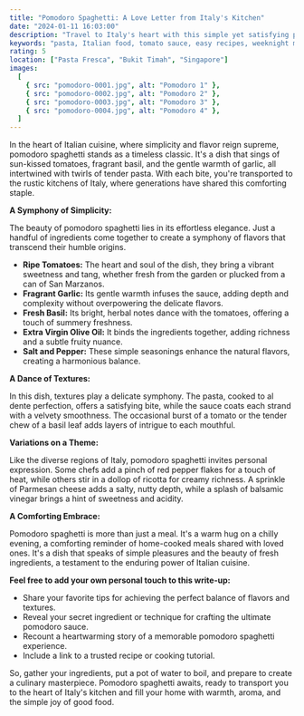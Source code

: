 ```yaml
---
title: "Pomodoro Spaghetti: A Love Letter from Italy's Kitchen"
date: "2024-01-11 16:03:00"
description: "Travel to Italy's heart with this simple yet satisfying pomodoro spaghetti. Learn the secrets of achieving the perfect balance of fresh tomatoes, fragrant basil, and al dente pasta. A quick and delicious weeknight meal!"
keywords: "pasta, Italian food, tomato sauce, easy recipes, weeknight meals, comfort food, spaghetti, garlic, basil, cooking tips, vegetarian, fresh ingredients, authentic Italian"
rating: 5
location: ["Pasta Fresca", "Bukit Timah", "Singapore"]
images:
  [
    { src: "pomodoro-0001.jpg", alt: "Pomodoro 1" },
    { src: "pomodoro-0002.jpg", alt: "Pomodoro 2" },
    { src: "pomodoro-0003.jpg", alt: "Pomodoro 3" },
    { src: "pomodoro-0004.jpg", alt: "Pomodoro 4" },
  ]
---
```


In the heart of Italian cuisine, where simplicity and flavor reign supreme, pomodoro spaghetti stands as a timeless classic. It's a dish that sings of sun-kissed tomatoes, fragrant basil, and the gentle warmth of garlic, all intertwined with twirls of tender pasta. With each bite, you're transported to the rustic kitchens of Italy, where generations have shared this comforting staple.

**A Symphony of Simplicity:**

The beauty of pomodoro spaghetti lies in its effortless elegance. Just a handful of ingredients come together to create a symphony of flavors that transcend their humble origins.

- **Ripe Tomatoes:** The heart and soul of the dish, they bring a vibrant sweetness and tang, whether fresh from the garden or plucked from a can of San Marzanos.
- **Fragrant Garlic:** Its gentle warmth infuses the sauce, adding depth and complexity without overpowering the delicate flavors.
- **Fresh Basil:** Its bright, herbal notes dance with the tomatoes, offering a touch of summery freshness.
- **Extra Virgin Olive Oil:** It binds the ingredients together, adding richness and a subtle fruity nuance.
- **Salt and Pepper:** These simple seasonings enhance the natural flavors, creating a harmonious balance.

**A Dance of Textures:**

In this dish, textures play a delicate symphony. The pasta, cooked to al dente perfection, offers a satisfying bite, while the sauce coats each strand with a velvety smoothness. The occasional burst of a tomato or the tender chew of a basil leaf adds layers of intrigue to each mouthful.

**Variations on a Theme:**

Like the diverse regions of Italy, pomodoro spaghetti invites personal expression. Some chefs add a pinch of red pepper flakes for a touch of heat, while others stir in a dollop of ricotta for creamy richness. A sprinkle of Parmesan cheese adds a salty, nutty depth, while a splash of balsamic vinegar brings a hint of sweetness and acidity.

**A Comforting Embrace:**

Pomodoro spaghetti is more than just a meal. It's a warm hug on a chilly evening, a comforting reminder of home-cooked meals shared with loved ones. It's a dish that speaks of simple pleasures and the beauty of fresh ingredients, a testament to the enduring power of Italian cuisine.

**Feel free to add your own personal touch to this write-up:**

- Share your favorite tips for achieving the perfect balance of flavors and textures.
- Reveal your secret ingredient or technique for crafting the ultimate pomodoro sauce.
- Recount a heartwarming story of a memorable pomodoro spaghetti experience.
- Include a link to a trusted recipe or cooking tutorial.

So, gather your ingredients, put a pot of water to boil, and prepare to create a culinary masterpiece. Pomodoro spaghetti awaits, ready to transport you to the heart of Italy's kitchen and fill your home with warmth, aroma, and the simple joy of good food.
